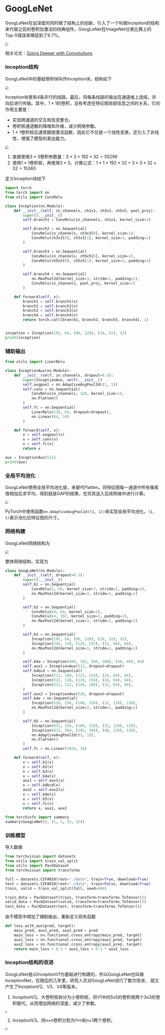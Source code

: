 # GoogLeNet

GoogLeNet在加深度的同时做了结构上的创新，引入了一个叫做Inception的结构来代替之前的卷积加激活的经典组件。GoogLeNet在ImageNet分类比赛上的Top-5错误率降低到了6.7%。

<img src="https://raw.githubusercontent.com/hughxusu/lesson-ai/develop/images/cv/1f2229e9e94fe17681cf755e74485050.png" style="zoom:60%;" />

相关论文：[Going Deeper with Convolutions](https://arxiv.org/pdf/1409.4842)

### Inception结构

GoogLeNet中的基础卷积块叫作Inception块，结构如下

<img src="https://raw.githubusercontent.com/hughxusu/lesson-ai/develop/images/cv/fc86defb385e25d5f3948bf08861aaf4.png" style="zoom:70%;" />

Inception块里有4条并行的线路。最后，将每条线路的输出在通道维上连结，并向后进行传输。其中，$1\times1$的卷积，没有考虑在特征图局部信息之间的关系，它的作用主要是：

* 实现跨通道的交互和信息整合。
* 卷积核通道数的降维和升维，减少网络参数。
* $1\times1$卷积核后通常跟随激活函数，因此它不仅是一个线性变换，还引入了非线性，增强了模型的表达能力。

<img src="https://raw.githubusercontent.com/hughxusu/lesson-ai/develop/images/cv/db8ab22bff7282ebe72e11d7d9d0db63.png" style="zoom:70%;" />

1. 直接使用$3\times3$卷积参数量：$3\times3\times192\times32=55296$
2. 使用$1\times1$卷积核，再使用$3\times3$，计算公式：$1\times1\times192\times32+3\times3\times32\times32=15360$

定义Inception块如下

```python
import torch
from torch import nn
from utils import ConvRelu

class Inception(nn.Module):
    def __init__(self, in_channels, ch1x1, ch3x3, ch5x5, pool_proj):
        super().__init__()
        self.branch1 = ConvRelu(in_channels, ch1x1, kernel_size=1)

        self.branch2 = nn.Sequential(
            ConvRelu(in_channels, ch3x3[0], kernel_size=1),
            ConvRelu(ch3x3[0], ch3x3[1], kernel_size=3, padding=1)
        )

        self.branch3 = nn.Sequential(
            ConvRelu(in_channels, ch5x5[0], kernel_size=1),
            ConvRelu(ch5x5[0], ch5x5[1], kernel_size=5, padding=2)
        )

        self.branch4 = nn.Sequential(
            nn.MaxPool2d(kernel_size=3, stride=1, padding=1),
            ConvRelu(in_channels, pool_proj, kernel_size=1)
        )

    def forward(self, x):
        branch1 = self.branch1(x)
        branch2 = self.branch2(x)
        branch3 = self.branch3(x)
        branch4 = self.branch4(x)
        return torch.cat([branch1, branch2, branch3, branch4], 1)


inception = Inception(192, 64, (96, 128), (16, 32), 32)
print(inception)
```

### 辅助输出

```python
from utils import LinerRelu

class InceptionAux(nn.Module):
    def __init__(self, in_channels, dropout=0.5):
        super(InceptionAux, self).__init__()
        self.avgpool = nn.AdaptiveAvgPool2d((1, 1))
        self.conv = nn.Sequential(
            ConvRelu(in_channels, 128, kernel_size=1),
            nn.Flatten()
        )
        self.fc = nn.Sequential(
            LinerRelu(128, 64, dropout=dropout),
            nn.Linear(64, 10)
        )

    def forward(self, x):
        x = self.avgpool(x)
        x = self.conv(x)
        x = self.fc(x)
        return x

aux = InceptionAux(512)
print(aux)
```

### 全局平均池化

GoogLeNet使用全局平均池化层，来替代Flatten。将特征图每一通道中所有像素值相加后求平均，得到就是GAP的结果，在将其送入后续网络中进行计算。

<img src="https://raw.githubusercontent.com/hughxusu/lesson-ai/develop/images/cv/bc07bc99154507d1f4e1a009e32a7991.png" style="zoom:60%;" />

PyTorch中使用函数`nn.AdaptiveAvgPool2d((1, 1))`来实现全局平均池化，`(1, 1)`表示池化后特征图的尺寸。

### 网络构建

GoogLeNet网络结构为

<img src="../../images/cv/googlenet.jpg" style="zoom:67%;" />

整体网络结构，实现为

```python
class GoogLeNet(nn.Module):
    def __init__(self, dropout=0.5):
        super().__init__()
        self.b1 = nn.Sequential(
            ConvRelu(3, 64, kernel_size=7, stride=2, padding=3),
            nn.MaxPool2d(kernel_size=3, stride=2, padding=1)
        )

        self.b2 = nn.Sequential(
            ConvRelu(64, 64, kernel_size=1),
            ConvRelu(64, 192, kernel_size=3, padding=1),
            nn.MaxPool2d(kernel_size=3, stride=2, padding=1)
        )

        self.b3 = nn.Sequential(
            Inception(192, 64, (96, 128), (16, 32), 32),
            Inception(256, 128, (128, 192), (32, 96), 64),
            nn.MaxPool2d(kernel_size=3, stride=2, padding=1)
        )

        self.b4a = Inception(480, 192, (96, 208), (16, 48), 64)
        self.aux1 = InceptionAux(512, dropout=dropout)
        self.b4bcd = nn.Sequential(
            Inception(512, 160, (112, 224), (24, 64), 64),
            Inception(512, 128, (128, 256), (24, 64), 64),
            Inception(512, 112, (144, 288), (32, 64), 64),
        )
        self.aux2 = InceptionAux(528, dropout=dropout)
        self.b4e = nn.Sequential(
            Inception(528, 256, (160, 320), (32, 128), 128),
            nn.MaxPool2d(kernel_size=3, stride=2, padding=1)
        )

        self.b5 = nn.Sequential(
            Inception(832, 256, (160, 320), (32, 128), 128),
            Inception(832, 384, (192, 384), (48, 128), 128),
            nn.AdaptiveAvgPool2d((1, 1)),
            nn.Flatten()
        )
        self.fc = nn.Linear(1024, 10)

    def forward(self, x):
        x = self.b1(x)
        x = self.b2(x)
        x = self.b3(x)
        x = self.b4a(x)
        aux1 = self.aux1(x)
        x = self.b4bcd(x)
        aux2 = self.aux2(x)
        x = self.b4e(x)
        x = self.b5(x)
        x = self.fc(x)
        return x, aux1, aux2
      
from torchinfo import summary
summary(GoogLeNet(), (1, 3, 32, 32))
```

### 训练模型

导入数据

```python
from torchvision import datasets
from utils import train_val_split
from utils import PackDataset
from torchvision import transforms

full = datasets.CIFAR10(root="./data", train=True, download=True)
test = datasets.CIFAR10(root="./data", train=False, download=True)
train, valid = train_val_split(full, seed=666)

train_data = PackDataset(train, transform=transforms.ToTensor())
valid_data = PackDataset(valid, transform=transforms.ToTensor())
test_data = PackDataset(test, transform=transforms.ToTensor())
```

由于模型中增加了辅助输出，重新定义损失函数

```python
def loss_with_aux(pred, target):
    main_pred, aux1_pred, aux2_pred = pred
    main_loss = nn.functional.cross_entropy(main_pred, target)
    aux1_loss = nn.functional.cross_entropy(aux1_pred, target)
    aux2_loss = nn.functional.cross_entropy(aux2_pred, target)
    return main_loss + 0.3 * aux1_loss + 0.3 * aux2_loss
```









### Inception结构的改进

GoogLeNet是以InceptionV1为基础进行构建的，所以GoogLeNet也叫做InceptionNet，在随后的⼏年⾥，研究⼈员对GoogLeNet进⾏了数次改进， 就又产生了InceptionV2、V3、V4等版本。

1. InceptionV2。大卷积核拆分为小卷积核，将V1中的5x5的卷积用两个3x3的卷积替代，从而增加网络的深度，减少了参数。

<img src="https://raw.githubusercontent.com/hughxusu/lesson-ai/develop/images/cv/3c4a8fb6fe0839919d8f551bd7823440.png" style="zoom:45%;" />

2. InceptionV3。将n×n卷积分割为1×n和n×1两个卷积。

<img src="https://raw.githubusercontent.com/hughxusu/lesson-ai/develop/images/cv/6b59ec36f19062c0ea341887a99186be.png" style="zoom:50%;" />















 
